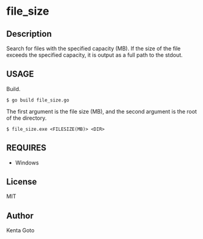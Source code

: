 # file_size

## Description  
Search for files with the specified capacity (MB). If the size of the file exceeds the specified capacity, it is output as a full path to the stdout.  

## USAGE
Build.  
```
$ go build file_size.go
```
The first argument is the file size (MB), and the second argument is the root of the directory.  
```
$ file_size.exe <FILESIZE(MB)> <DIR>
```

## REQUIRES
- Windows

## License
MIT

## Author  
Kenta Goto
